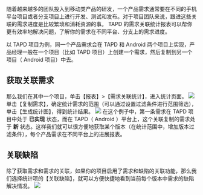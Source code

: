 随着越来越多的团队投入到移动类产品的研发，一个产品需求通常要在不同的手机平台项目或者分支项目上进行开发、测试和发布。对于项目团队来说，跟进这些关联的需求进度是比较繁琐和消耗资源的事。
TAPD 的需求关联统计报表可以帮你更有效率地解决问题，了解你的需求在不同平台、分支上的需求进度。

以 TAPD 项目为例，同一个产品需求会在 TAPD 和 Android 两个项目上实现，产品经理一般在一个项目（比如 TAPD 项目）上创建一个需求，然后复制到另一个项目（ Android 项目）中去。

## 获取关联需求
那么我们在其中一个项目，单击【报表】>【需求关联统计】，进入统计页面。
![](http://imgcache.tcecqpoc.fsphere.cn/image/mc.qcloudimg.com/static/img/34157fe9d548b2b3e31f8b922dd88bdf/image.jpg)
单击【复制需求】，确定统计需求的范围（可以通过设置过滤条件进行范围筛选），单击【生成统计图】，得到统计结果。
![](http://imgcache.tcecqpoc.fsphere.cn/image/mc.qcloudimg.com/static/img/84ccf9634713cda373664146b8c1115d/image.jpg)
在这个例子中，第一条需求在 TAPD 项目中处于 **已实现** 状态，而在 TAPD（ Android ）平台上，这个关联复制的需求处于 **新** 状态。这样我们就可以很方便地获取某个版本（在统计范围中，增加版本过滤条件），每个产品需求在不同平台上的进展报表。

## 关联缺陷
除了获取需求和需求的关联，如果你的项目启用了需求和缺陷的关联功能，那么我们选择统计项的【关联缺陷】，就可以方便快捷地看到当前每个版本中需求的缺陷解决情况。
![](http://imgcache.tcecqpoc.fsphere.cn/image/mc.qcloudimg.com/static/img/3a4be7a836f47209f01bf41940afb85b/image.jpg)

